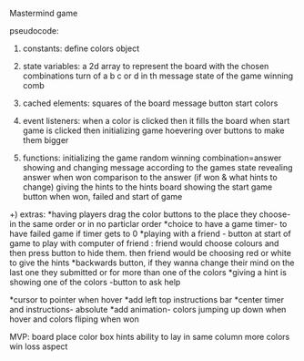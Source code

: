 Mastermind game

pseudocode:

1) constants:
define colors object

2) state variables:
a 2d array to represent the board with the chosen combinations
turn of a b c or d in th message
state of the game
winning comb

3) cached elements:
squares of the board
message
button start
colors

4) event listeners:
when a color is clicked then it fills the board
when start game is clicked then initializing game
hoevering over buttons to make them bigger

5) functions:
initializing the game
random winning combination=answer
showing and changing message according to the games state
revealing answer when won
comparison to the answer (if won & what hints to change)
giving the hints to the hints board
showing the start game button when won, failed and start of game



+) extras:
*having players drag the color buttons to the place they choose- in the same order or in no particlar order
*choice to have a game timer- to have failed game if timer gets to 0
*playing with a friend - button at start of game to play with computer of friend : friend would choose colours and then press button to hide them. then friend would be choosing red or white to give the hints
*backwards button, if they wanna change their mind on the last one they submitted or for more than one of the colors
*giving a hint is showing one of the colors -button to ask help

*cursor to pointer when hover
*add left top instructions bar
*center timer and instructions- absolute
*add animation- colors jumping up down when hover and colors fliping when won



MVP:
board
place color box
hints
ability to lay in same column more colors
win loss aspect